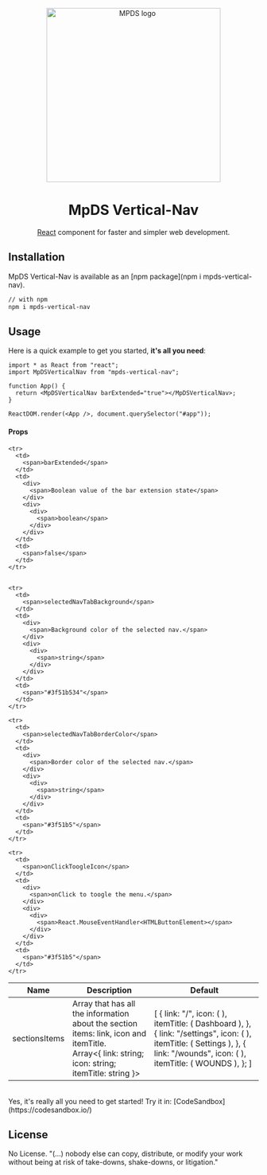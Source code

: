 <p align="center">
  <a href="https://mpds.f3m.pt/" rel="noopener" target="_blank"><img width="350" src="https://i.imgur.com/OANOfLI.png" alt="MPDS logo"></a></p>
</p>

<h1 align="center">MpDS Vertical-Nav</h1>

<div align="center">

[React](https://reactjs.org/) component for faster and simpler web development.

<!--
[![license](https://img.shields.io/badge/license-MIT-blue.svg)](https://github.com/mui-org/material-ui/blob/master/LICENSE)
[![npm latest package](https://img.shields.io/npm/v/@material-ui/core/latest.svg)](https://www.npmjs.com/package/@material-ui/core)
[![npm next package](https://img.shields.io/npm/v/@material-ui/core/next.svg)](https://www.npmjs.com/package/@material-ui/core)
[![npm downloads](https://img.shields.io/npm/dm/@material-ui/core.svg)](https://www.npmjs.com/package/@material-ui/core)
[![CircleCI](https://img.shields.io/circleci/project/github/mui-org/material-ui/next.svg)](https://app.circleci.com/pipelines/github/mui-org/material-ui?branch=next)
[![Coverage Status](https://img.shields.io/codecov/c/github/mui-org/material-ui/next.svg)](https://codecov.io/gh/mui-org/material-ui/branch/next)
[![Follow on Twitter](https://img.shields.io/twitter/follow/MaterialUI.svg?label=follow+Material-UI)](https://twitter.com/MaterialUI)
[![Dependabot Status](https://api.dependabot.com/badges/status?host=github&repo=mui-org/material-ui)](https://dependabot.com)
[![Average time to resolve an issue](https://isitmaintained.com/badge/resolution/mui-org/material-ui.svg)](https://isitmaintained.com/project/mui-org/material-ui 'Average time to resolve an issue')
[![Crowdin](https://badges.crowdin.net/material-ui-docs/localized.svg)](https://translate.material-ui.com/project/material-ui-docs)
[![Open Collective backers and sponsors](https://img.shields.io/opencollective/all/material-ui)](https://opencollective.com/material-ui) -->

</div>

## Installation

MpDS Vertical-Nav is available as an [npm package](npm i mpds-vertical-nav).

```sh
// with npm
npm i mpds-vertical-nav

```

## Usage

Here is a quick example to get you started, **it's all you need**:

```tsx
import * as React from "react";
import MpDSVerticalNav from "mpds-vertical-nav";

function App() {
  return <MpDSVerticalNav barExtended="true"></MpDSVerticalNav>;
}

ReactDOM.render(<App />, document.querySelector("#app"));
```

<h4>Props</h4>

<table>
  <thead>
    <tr>
      <th>Name</th>
      <th>Description</th>
      <th>Default</th>
    </tr>
  </thead>
  <tbody>
    <tr>
      <td>
        <span>sectionsItems</span>
      </td>
      <td>
        <div>
          <span>Array that has all the information about the section items: link, icon and itemTitle.</span>
        </div>
        <div>
          <div>
            <span>Array<{ link: string; icon: string; itemTitle: string }></span>
          </div>
        </div>
      </td>
      <td>
        <span>
          [
            {
              link: "/",
              icon: (
                <IconButton
                  color="primary"
                  size="small"
                  aria-label="f3m"
                  className="align-text-top">
                  <DashboardIcon fontSize="large"></DashboardIcon>
                </IconButton>
              ),
              itemTitle: (
                <Box
                  fontSize={14}
                  fontWeight={700}
                  fontFamily="Nunito"
                  style={{
                    paddingLeft: 10,
                    marginTop: "auto",
                    marginBottom: "auto",
                    textTransform: "uppercase",
                    color: "#3f51b5",
                    width: 170,
                    textAlign: "left",
                    height: 40,
                    lineHeight: 3,
                  }}>
                  Dashboard
                </Box>
              ),
            },
            {
              link: "/settings",
              icon: (
                <IconButton
                  color="primary"
                  size="small"
                  aria-label="f3m">
                  <SettingsIcon fontSize="large" />
                </IconButton>
              ),
              itemTitle: (
                <Box
                  fontSize={14}
                  fontWeight={700}
                  fontFamily="Nunito"
                  style={{
                    paddingLeft: 10,
                    marginTop: "auto",
                    marginBottom: "auto",
                    textTransform: "uppercase",
                    color: "#3f51b5",
                    width: 170,
                    textAlign: "left",
                    height: 40,
                    lineHeight: 3,
                  }}>
                  Settings
                </Box>
              ),
            },
            {
              link: "/wounds",
              icon: (
                <IconButton
                  color="primary"
                  size="small"
                  aria-label="f3m">
                  <HealingIcon fontSize="large"></HealingIcon>
                </IconButton>
              ),
              itemTitle: (
                <Box
                  fontSize={14}
                  fontWeight={700}
                  fontFamily="Nunito"
                  style={{
                    paddingLeft: 10,
                    marginTop: "auto",
                    marginBottom: "auto",
                    textTransform: "uppercase",
                    color: "#3f51b5",
                    width: 170,
                    textAlign: "left",
                    height: 40,
                    lineHeight: 3,
                  }}>
                  WOUNDS
                </Box>
              ),
            };
          ]
        </span>
      </td>
    </tr>

    <tr>
      <td>
        <span>barExtended</span>
      </td>
      <td>
        <div>
          <span>Boolean value of the bar extension state</span>
        </div>
        <div>
          <div>
            <span>boolean</span>
          </div>
        </div>
      </td>
      <td>
        <span>false</span>
      </td>
    </tr>


    <tr>
      <td>
        <span>selectedNavTabBackground</span>
      </td>
      <td>
        <div>
          <span>Background color of the selected nav.</span>
        </div>
        <div>
          <div>
            <span>string</span>
          </div>
        </div>
      </td>
      <td>
        <span>"#3f51b534"</span>
      </td>
    </tr>

    <tr>
      <td>
        <span>selectedNavTabBorderColor</span>
      </td>
      <td>
        <div>
          <span>Border color of the selected nav.</span>
        </div>
        <div>
          <div>
            <span>string</span>
          </div>
        </div>
      </td>
      <td>
        <span>"#3f51b5"</span>
      </td>
    </tr>

    <tr>
      <td>
        <span>onClickToogleIcon</span>
      </td>
      <td>
        <div>
          <span>onClick to toogle the menu.</span>
        </div>
        <div>
          <div>
            <span>React.MouseEventHandler<HTMLButtonElement></span>
          </div>
        </div>
      </td>
      <td>
        <span>"#3f51b5"</span>
      </td>
    </tr>

  </tbody>
</table>
<br>
Yes, it's really all you need to get started! Try it in:
[CodeSandbox](https://codesandbox.io/)
<br>

## License

No License. "(...) nobody else can copy, distribute, or modify your work without being at risk of take-downs, shake-downs, or litigation."
